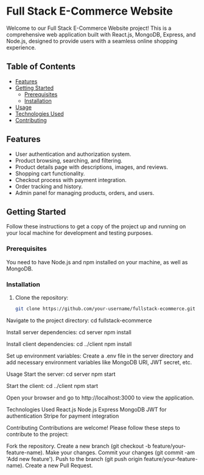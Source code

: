 # Full Stack E-Commerce Website

Welcome to our Full Stack E-Commerce Website project! This is a comprehensive web application built with React.js, MongoDB, Express, and Node.js, designed to provide users with a seamless online shopping experience.

## Table of Contents
- [Features](#features)
- [Getting Started](#getting-started)
  - [Prerequisites](#prerequisites)
  - [Installation](#installation)
- [Usage](#usage)
- [Technologies Used](#technologies-used)
- [Contributing](#contributing)


## Features
- User authentication and authorization system.
- Product browsing, searching, and filtering.
- Product details page with descriptions, images, and reviews.
- Shopping cart functionality.
- Checkout process with payment integration.
- Order tracking and history.
- Admin panel for managing products, orders, and users.

## Getting Started
Follow these instructions to get a copy of the project up and running on your local machine for development and testing purposes.

### Prerequisites
You need to have Node.js and npm installed on your machine, as well as MongoDB.

### Installation
1. Clone the repository:
   ```sh
   git clone https://github.com/your-username/fullstack-ecommerce.git
Navigate to the project directory:
cd fullstack-ecommerce

Install server dependencies:
cd server 
npm install

Install client dependencies:
cd ../client 
npm install

Set up environment variables:
Create a .env file in the server directory and add necessary environment variables like MongoDB URI, JWT secret, etc.

Usage
Start the server:
cd server 
npm start

Start the client:
cd ../client
npm start

Open your browser and go to http://localhost:3000 to view the application.

Technologies Used
React.js
Node.js
Express
MongoDB
JWT for authentication
Stripe for payment integration

Contributing
Contributions are welcome! Please follow these steps to contribute to the project:

Fork the repository.
Create a new branch (git checkout -b feature/your-feature-name).
Make your changes.
Commit your changes (git commit -am 'Add new feature').
Push to the branch (git push origin feature/your-feature-name).
Create a new Pull Request.
